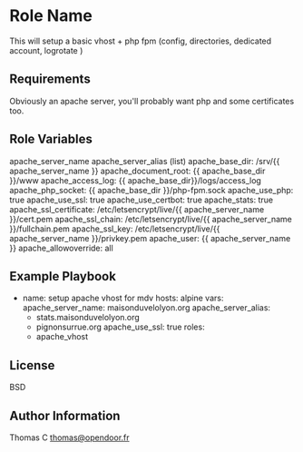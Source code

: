 Role Name
=========

This will setup a basic vhost + php fpm (config, directories, dedicated account, logrotate )

Requirements
------------

Obviously an apache server, you'll probably want php and some certificates too.

Role Variables
--------------

apache_server_name
apache_server_alias (list)
apache_base_dir: /srv/{{ apache_server_name }}
apache_document_root: {{ apache_base_dir }}/www
apache_access_log: {{ apache_base_dir}}/logs/access_log
apache_php_socket: {{ apache_base_dir }}/php-fpm.sock
apache_use_php: true
apache_use_ssl: true
apache_use_certbot: true
apache_stats: true
apache_ssl_certificate: /etc/letsencrypt/live/{{ apache_server_name }}/cert.pem
apache_ssl_chain: /etc/letsencrypt/live/{{ apache_server_name }}/fullchain.pem
apache_ssl_key: /etc/letsencrypt/live/{{ apache_server_name }}/privkey.pem
apache_user: {{ apache_server_name }}
apache_allowoverride: all

Example Playbook
----------------

- name: setup apache vhost for mdv
  hosts: alpine
  vars:
    apache_server_name: maisonduvelolyon.org
    apache_server_alias:
    - stats.maisonduvelolyon.org
    - pignonsurrue.org
    apache_use_ssl: true
  roles:
    - apache_vhost

License
-------

BSD

Author Information
------------------

Thomas C <thomas@opendoor.fr>

